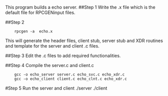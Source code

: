 This program builds a echo server.
##Step 1
Write the .x file which is the default file for RPCGENinput files.

##Step 2

		rpcgen -a  echo.x

This will generate the header files, client stub, server stub and XDR routines and template for the server and client .c files.

##Step 3
Edit the .c files to add required functionalities.

##Step 4
Compile the server.c and client.c 

		gcc -o echo_server server.c echo_svc.c echo_xdr.c
		gcc -o echo_client client.c echo_clnt.c echo_xdr.c

#Step 5
Run the server and client
		./server
		./client
